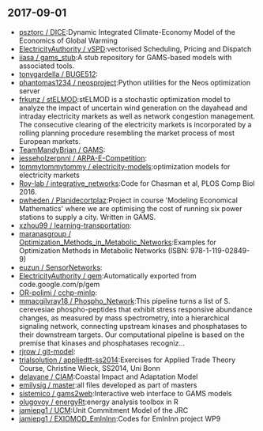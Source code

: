 ## 2017-09-01

* [psztorc / DICE](https://github.com/psztorc/DICE):Dynamic Integrated Climate-Economy Model of the Economics of Global Warming
* [ElectricityAuthority / vSPD](https://github.com/ElectricityAuthority/vSPD):vectorised Scheduling, Pricing and Dispatch
* [iiasa / gams_stub](https://github.com/iiasa/gams_stub):A stub repository for GAMS-based models with associated tools.
* [tonygardella / BUGE512](https://github.com/tonygardella/BUGE512):
* [phantomas1234 / neosproject](https://github.com/phantomas1234/neosproject):Python utilities for the Neos optimization server
* [frkunz / stELMOD](https://github.com/frkunz/stELMOD):stELMOD is a stochastic optimization model to analyze the impact of uncertain wind generation on the dayahead and intraday electricity markets as well as network congestion management. The consecutive clearing of the electricity markets is incorporated by a rolling planning procedure resembling the market process of most European markets.
* [TeamMandyBrian / GAMS](https://github.com/TeamMandyBrian/GAMS):
* [jesseholzerpnnl / ARPA-E-Competition](https://github.com/jesseholzerpnnl/ARPA-E-Competition):
* [tommytommytommy / electricity-models](https://github.com/tommytommytommy/electricity-models):optimization models for electricity markets
* [Roy-lab / integrative_networks](https://github.com/Roy-lab/integrative_networks):Code for Chasman et al, PLOS Comp Biol 2016.
* [pwheden / Planidecortplaz](https://github.com/pwheden/Planidecortplaz):Project in course 'Modeling Economical Mathematics' where we are optimising the cost of running six power stations to supply a city. Written in GAMS.
* [xzhou99 / learning-transportation](https://github.com/xzhou99/learning-transportation):
* [maranasgroup / Optimization_Methods_in_Metabolic_Networks](https://github.com/maranasgroup/Optimization_Methods_in_Metabolic_Networks):Examples for Optimization Methods in Metabolic Networks (ISBN: 978-1-119-02849-9)
* [euzun / SensorNetworks](https://github.com/euzun/SensorNetworks):
* [ElectricityAuthority / gem](https://github.com/ElectricityAuthority/gem):Automatically exported from code.google.com/p/gem
* [OR-polimi / cchp-minlp](https://github.com/OR-polimi/cchp-minlp):
* [mmacgilvray18 / Phospho_Network](https://github.com/mmacgilvray18/Phospho_Network):This pipeline turns a list of S. cerevesiae phospho-peptides that exhibit stress responsive abundance changes, as measured by mass spectrometry, into a hierarchical signaling network, connecting upstream kinases and phosphatases to their downstream targets. Our computational pipeline is based on the premise that kinases and phosphatases recogniz…
* [rjrow / git-model](https://github.com/rjrow/git-model):
* [trialsolution / appliedtt-ss2014](https://github.com/trialsolution/appliedtt-ss2014):Exercises for Applied Trade Theory Course, Christine Wieck, SS2014, Uni Bonn
* [delavane / CIAM](https://github.com/delavane/CIAM):Coastal Impact and Adaptation Model
* [emilysig / master](https://github.com/emilysig/master):all files developed as part of masters
* [sistemico / gams2web](https://github.com/sistemico/gams2web):Interactive web interface to GAMS models
* [olugovoy / energyRt](https://github.com/olugovoy/energyRt):energy analysis toolbox in R
* [jamiepg1 / UCM](https://github.com/jamiepg1/UCM):Unit Commitment Model of the JRC
* [jamiepg1 / EXIOMOD_EmInInn](https://github.com/jamiepg1/EXIOMOD_EmInInn):Codes for EmInInn project WP9
